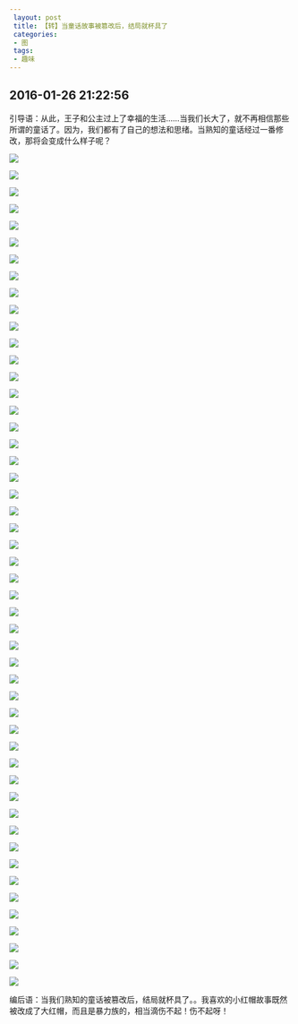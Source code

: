 ```yaml
---
 layout: post
 title: 【转】当童话故事被篡改后，结局就杯具了
 categories:
 - 图
 tags:
 - 趣味
---
```


## 2016-01-26 21:22:56

引导语：从此，王子和公主过上了幸福的生活……当我们长大了，就不再相信那些所谓的童话了。因为，我们都有了自己的想法和思绪。当熟知的童话经过一番修改，那将会变成什么样子呢？

![](https://jerkwin.github.io/pic/当童话故事被篡改后，结局就杯具了-1.jpg)

![](https://jerkwin.github.io/pic/当童话故事被篡改后，结局就杯具了-2.jpg)

![](https://jerkwin.github.io/pic/当童话故事被篡改后，结局就杯具了-3.jpg)

![](https://jerkwin.github.io/pic/当童话故事被篡改后，结局就杯具了-4.jpg)

![](https://jerkwin.github.io/pic/当童话故事被篡改后，结局就杯具了-5.jpg)

![](https://jerkwin.github.io/pic/当童话故事被篡改后，结局就杯具了-6.jpg)

![](https://jerkwin.github.io/pic/当童话故事被篡改后，结局就杯具了-7.jpg)

![](https://jerkwin.github.io/pic/当童话故事被篡改后，结局就杯具了-8.jpg)

![](https://jerkwin.github.io/pic/当童话故事被篡改后，结局就杯具了-9.jpg)

![](https://jerkwin.github.io/pic/当童话故事被篡改后，结局就杯具了-10.jpg)

![](https://jerkwin.github.io/pic/当童话故事被篡改后，结局就杯具了-11.jpg)

![](https://jerkwin.github.io/pic/当童话故事被篡改后，结局就杯具了-12.jpg)

![](https://jerkwin.github.io/pic/当童话故事被篡改后，结局就杯具了-13.jpg)

![](https://jerkwin.github.io/pic/当童话故事被篡改后，结局就杯具了-14.jpg)

![](https://jerkwin.github.io/pic/当童话故事被篡改后，结局就杯具了-15.jpg)

![](https://jerkwin.github.io/pic/当童话故事被篡改后，结局就杯具了-16.jpg)

![](https://jerkwin.github.io/pic/当童话故事被篡改后，结局就杯具了-17.jpg)

![](https://jerkwin.github.io/pic/当童话故事被篡改后，结局就杯具了-18.jpg)

![](https://jerkwin.github.io/pic/当童话故事被篡改后，结局就杯具了-19.jpg)

![](https://jerkwin.github.io/pic/当童话故事被篡改后，结局就杯具了-20.jpg)

![](https://jerkwin.github.io/pic/当童话故事被篡改后，结局就杯具了-21.jpg)

![](https://jerkwin.github.io/pic/当童话故事被篡改后，结局就杯具了-22.jpg)

![](https://jerkwin.github.io/pic/当童话故事被篡改后，结局就杯具了-23.jpg)

![](https://jerkwin.github.io/pic/当童话故事被篡改后，结局就杯具了-24.jpg)

![](https://jerkwin.github.io/pic/当童话故事被篡改后，结局就杯具了-25.jpg)

![](https://jerkwin.github.io/pic/当童话故事被篡改后，结局就杯具了-26.jpg)

![](https://jerkwin.github.io/pic/当童话故事被篡改后，结局就杯具了-27.jpg)

![](https://jerkwin.github.io/pic/当童话故事被篡改后，结局就杯具了-28.jpg)

![](https://jerkwin.github.io/pic/当童话故事被篡改后，结局就杯具了-29.jpg)

![](https://jerkwin.github.io/pic/当童话故事被篡改后，结局就杯具了-30.jpg)

![](https://jerkwin.github.io/pic/当童话故事被篡改后，结局就杯具了-31.jpg)

![](https://jerkwin.github.io/pic/当童话故事被篡改后，结局就杯具了-32.jpg)

![](https://jerkwin.github.io/pic/当童话故事被篡改后，结局就杯具了-33.jpg)

![](https://jerkwin.github.io/pic/当童话故事被篡改后，结局就杯具了-34.jpg)

![](https://jerkwin.github.io/pic/当童话故事被篡改后，结局就杯具了-35.jpg)

![](https://jerkwin.github.io/pic/当童话故事被篡改后，结局就杯具了-36.jpg)

![](https://jerkwin.github.io/pic/当童话故事被篡改后，结局就杯具了-37.jpg)

![](https://jerkwin.github.io/pic/当童话故事被篡改后，结局就杯具了-38.jpg)

![](https://jerkwin.github.io/pic/当童话故事被篡改后，结局就杯具了-39.jpg)

![](https://jerkwin.github.io/pic/当童话故事被篡改后，结局就杯具了-40.jpg)

![](https://jerkwin.github.io/pic/当童话故事被篡改后，结局就杯具了-41.jpg)

![](https://jerkwin.github.io/pic/当童话故事被篡改后，结局就杯具了-42.jpg)

![](https://jerkwin.github.io/pic/当童话故事被篡改后，结局就杯具了-43.jpg)

![](https://jerkwin.github.io/pic/当童话故事被篡改后，结局就杯具了-44.jpg)

![](https://jerkwin.github.io/pic/当童话故事被篡改后，结局就杯具了-45.jpg)

![](https://jerkwin.github.io/pic/当童话故事被篡改后，结局就杯具了-46.jpg)

![](https://jerkwin.github.io/pic/当童话故事被篡改后，结局就杯具了-48.jpg)

![](https://jerkwin.github.io/pic/当童话故事被篡改后，结局就杯具了-50.jpg)

![](https://jerkwin.github.io/pic/当童话故事被篡改后，结局就杯具了-51.jpg)

![](https://jerkwin.github.io/pic/当童话故事被篡改后，结局就杯具了-52.jpg)

编后语：当我们熟知的童话被篡改后，结局就杯具了。。我喜欢的小红帽故事既然被改成了大红帽，而且是暴力族的，相当滴伤不起！伤不起呀！
